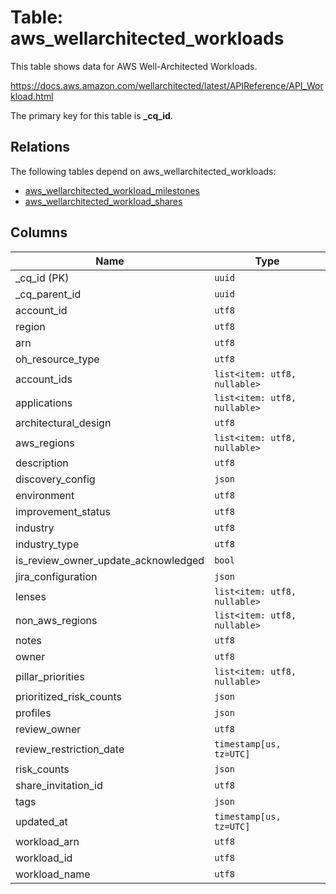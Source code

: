 # Table: aws_wellarchitected_workloads

This table shows data for AWS Well-Architected Workloads.

https://docs.aws.amazon.com/wellarchitected/latest/APIReference/API_Workload.html

The primary key for this table is **_cq_id**.

## Relations

The following tables depend on aws_wellarchitected_workloads:
  - [aws_wellarchitected_workload_milestones](aws_wellarchitected_workload_milestones.md)
  - [aws_wellarchitected_workload_shares](aws_wellarchitected_workload_shares.md)

## Columns

| Name          | Type          |
| ------------- | ------------- |
|_cq_id (PK)|`uuid`|
|_cq_parent_id|`uuid`|
|account_id|`utf8`|
|region|`utf8`|
|arn|`utf8`|
|oh_resource_type|`utf8`|
|account_ids|`list<item: utf8, nullable>`|
|applications|`list<item: utf8, nullable>`|
|architectural_design|`utf8`|
|aws_regions|`list<item: utf8, nullable>`|
|description|`utf8`|
|discovery_config|`json`|
|environment|`utf8`|
|improvement_status|`utf8`|
|industry|`utf8`|
|industry_type|`utf8`|
|is_review_owner_update_acknowledged|`bool`|
|jira_configuration|`json`|
|lenses|`list<item: utf8, nullable>`|
|non_aws_regions|`list<item: utf8, nullable>`|
|notes|`utf8`|
|owner|`utf8`|
|pillar_priorities|`list<item: utf8, nullable>`|
|prioritized_risk_counts|`json`|
|profiles|`json`|
|review_owner|`utf8`|
|review_restriction_date|`timestamp[us, tz=UTC]`|
|risk_counts|`json`|
|share_invitation_id|`utf8`|
|tags|`json`|
|updated_at|`timestamp[us, tz=UTC]`|
|workload_arn|`utf8`|
|workload_id|`utf8`|
|workload_name|`utf8`|